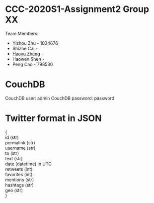 # CCC-2020S1-Assignment2 Group XX
Team Members:
* Yizhou Zhu - 1034676
* Shizhe Cai -
* [Haoyu Zhang](https://github.com/Neetordy) - 
* Haowen Shen - 
* Peng Cao - 798530

# CouchDB
CouchDB user: admin 
CouchDB password: password

# Twitter format in JSON
{  
    id (str)  
    permalink (str)  
    username (str)  
    to (str)  
    text (str)  
    date (datetime) in UTC  
    retweets (int)  
    favorites (int)  
    mentions (str)  
    hashtags (str)  
    geo (str)  
}
